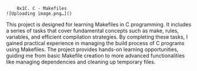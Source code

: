 		0x1C. C - Makefiles
  	![Uploading image.png…]()


This project is designed for learning Makefiles in C programming. It includes a series of tasks that cover fundamental concepts such as make, rules, variables, and efficient compilation strategies. By completing these tasks, I gained practical experience in managing the build process of C programs using Makefiles. The project provides hands-on learning opportunities, guiding me from basic Makefile creation to more advanced functionalities like managing dependencies and cleaning up temporary files.
